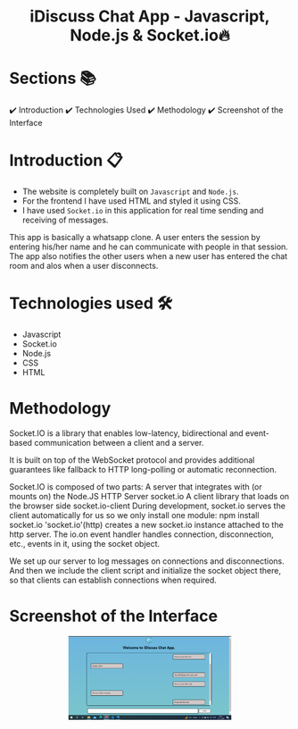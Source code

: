 <h1 align="center"> iDiscuss Chat App - Javascript, Node.js & Socket.io🔥 </h1> 

# Sections 📚

✔️ Introduction
✔️ Technologies Used
✔️ Methodology
✔️ Screenshot of the Interface


# Introduction 📋

- The website is completely built on `Javascript` and `Node.js`.
- For the frontend I have used HTML and styled it using CSS.
- I have used `Socket.io` in this application for real time sending and receiving of messages.

This app is basically a whatsapp clone. A user enters the session by entering his/her name and he can communicate with people in that session. The app also notifies the other users when a new user has entered the chat room and alos when a user disconnects.

# Technologies used 🛠️
- Javascript
- Socket.io
- Node.js
- CSS
- HTML

# Methodology

Socket.IO is a library that enables low-latency, bidirectional and event-based communication between a client and a server.

It is built on top of the WebSocket protocol and provides additional guarantees like fallback to HTTP long-polling or automatic reconnection.

Socket.IO is composed of two parts:
A server that integrates with (or mounts on) the Node.JS HTTP Server socket.io
A client library that loads on the browser side socket.io-client
During development, socket.io serves the client automatically for us so we only install one module:
npm install socket.io
'socket.io'(http) creates a new socket.io instance attached to the http server. The io.on event handler handles connection, disconnection, etc., events in it, using the socket object.

We set up our server to log messages on connections and disconnections. And then we include the client script and initialize the socket object there, so that clients can establish connections when required.

# Screenshot of the Interface
<p align="center"> 
    <img src="interface.png" align="center" height="150"></img>
</p>

